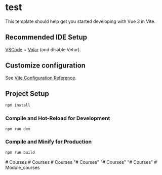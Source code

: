 # test

This template should help get you started developing with Vue 3 in Vite.

## Recommended IDE Setup

[VSCode](https://code.visualstudio.com/) + [Volar](https://marketplace.visualstudio.com/items?itemName=Vue.volar) (and disable Vetur).

## Customize configuration

See [Vite Configuration Reference](https://vite.dev/config/).

## Project Setup

```sh
npm install
```

### Compile and Hot-Reload for Development

```sh
npm run dev
```

### Compile and Minify for Production

```sh
npm run build
```
#   C o u r s e s  
 #   C o u r s e s  
 #   C o u r s e s  
 "# Courses" 
"# Courses" 
"# Courses" 
#   M o d u l e _ c o u r s e s  
 